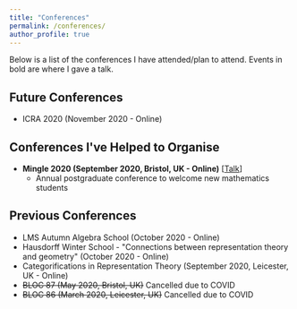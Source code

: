 ```yaml
---
title: "Conferences"
permalink: /conferences/
author_profile: true
---
```


Below is a list of the conferences I have attended/plan to attend.
Events in bold are where I gave a talk.

## Future Conferences
* ICRA 2020 (November 2020 - Online)

## Conferences I've Helped to Organise
* **Mingle 2020 (September 2020, Bristol, UK - Online)** \[[Talk](/talks/2020-09-25-talk-SET)\]
  * Annual postgraduate conference to welcome new mathematics students
 
## Previous Conferences
* LMS Autumn Algebra School (October 2020 - Online)
* Hausdorff Winter School - "Connections between representation theory and geometry" (October 2020 - Online)
* Categorifications in Representation Theory (September 2020, Leicester, UK - Online)
* ~~BLOC 87 (May 2020, Bristol, UK)~~ Cancelled due to COVID
* ~~BLOC 86 (March 2020, Leicester, UK)~~ Cancelled due to COVID
